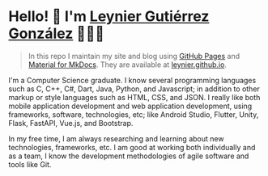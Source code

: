 # Hello! 👋 I'm [Leynier Gutiérrez González](https://leynier.github.io) 👨🏻‍💻

> In this repo I maintain my site and blog using [GitHub Pages](https://pages.github.com) and [Material for MkDocs](https://squidfunk.github.io/mkdocs-material). They are available at [leynier.github.io](https://leynier.github.io).

I'm a Computer Science graduate. I know several programming languages such as C, C++, C#, Dart, Java, Python, and Javascript; in addition to other markup or style languages such as HTML, CSS, and JSON. I really like both mobile application development and web application development, using frameworks, software, technologies, etc; like Android Studio, Flutter, Unity, Flask, FastAPI, Vue.js, and Bootstrap.

In my free time, I am always researching and learning about new technologies, frameworks, etc. I am good at working both individually and as a team, I know the development methodologies of agile software and tools like Git.
